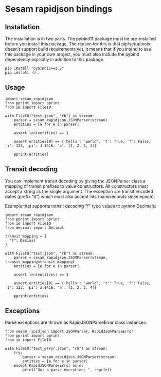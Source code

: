 Sesam rapidjson bindings
========================

Installation
------------

The installation is in two parts. The pybind11 package must be pre-installed before you install this package. The reason for this is that pip/setuptools doesn't support build requirements yet. 
It means that if you intend to use this package in your own project, you must also include the pybind dependency explicitly in addition to this package.

    pip install "pybind11>=2.2"
    pip install -U .


Usage
-----

    import sesam_rapidjson
    from pprint import pprint
    from io import FileIO
    
    with FileIO("test.json", "rb") as stream:
        parser = sesam_rapidjson.JSONParser(stream)
        entities = [e for e in parser]
    
        assert len(entities) == 1
    
        assert entities[0] == {'hello': 'world', 't': True, 'f': False, 'i': 123, 'pi': 3.1416, 'a': [1, 2, 3, 4]}
    
        pprint(entities)
        
Transit decoding
----------------

You can implement transit decoding by giving the JSONParser class a mapping of
transit prefixes to value constructors. All constructors must accept a string as the single
argument. The exception are transit encoded dates (prefix "d") which must also accept
ints (nanoseconds since epoch).

Example that supports transit decoding "f" type values to python Decimals:


    import sesam_rapidjson
    from pprint import pprint
    from io import FileIO
    from decimal import Decimal
        
    transit_mapping = {
      "f": Decimal
    }
    
    with FileIO("test.json", "rb") as stream:
        parser = sesam_rapidjson.JSONParser(stream, transit_mapping=transit_mapping)
        entities = [e for e in parser]
    
        assert len(entities) == 1
    
        assert entities[0] == {'hello': 'world', 't': True, 'f': False, 'i': 123, 'pi': 3.1416, 'a': [1, 2, 3, 4]}
    
        pprint(entities)

Exceptions
----------

Parse exceptions are thrown as RapidJSONParseError class instances:

    from sesam_rapidjson import JSONParser, RapidJSONParseError
    from pprint import pprint
    from io import FileIO
    
    with FileIO("test_error.json", "rb") as stream:
        try:
            parser = sesam_rapidjson.JSONParser(stream)
            entities = [e for e in parser]
        except RapidJSONParseError as e:
            print("Got a parse exception: ", repr(e))
    

